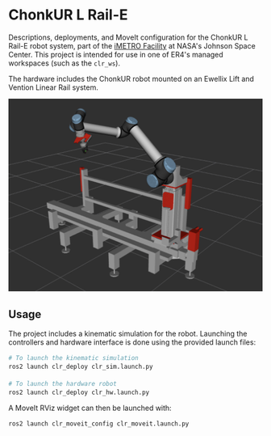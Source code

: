 # ChonkUR L Rail-E

Descriptions, deployments, and MoveIt configuration for the ChonkUR L Rail-E robot system,
part of the [iMETRO Facility](https://ntrs.nasa.gov/citations/20240013956) at NASA's Johnson Space Center.
This project is intended for use in one of ER4's managed workspaces (such as the `clr_ws`).

The hardware includes the ChonkUR robot mounted on an Ewellix Lift and Vention Linear Rail system.

![alt text](./clr.png "CLR MockUp")

## Usage

The project includes a kinematic simulation for the robot.
Launching the controllers and hardware interface is done using the provided launch files:

```bash
# To launch the kinematic simulation
ros2 launch clr_deploy clr_sim.launch.py

# To launch the hardware robot
ros2 launch clr_deploy clr_hw.launch.py
```

A MoveIt RViz widget can then be launched with:

```bash
ros2 launch clr_moveit_config clr_moveit.launch.py
```
